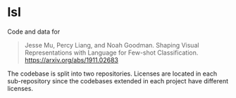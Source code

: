 # lsl

Code and data for 

> Jesse Mu, Percy Liang, and Noah Goodman. Shaping Visual Representations with Language for Few-shot Classification. https://arxiv.org/abs/1911.02683

The codebase is split into two repositories. Licenses are located in each sub-repository since the codebases extended in each project have different licenses.
